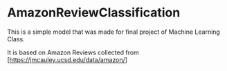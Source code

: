# AmazonReviewClassification

This is a simple model that was made for final project of Machine Learning Class. 

It is based on Amazon Reviews collected from [https://jmcauley.ucsd.edu/data/amazon/]
